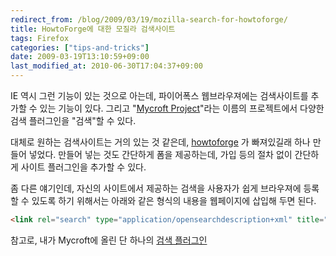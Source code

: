 ```yaml
---
redirect_from: /blog/2009/03/19/mozilla-search-for-howtoforge/
title: HowtoForge에 대한 모질라 검색사이트
tags: Firefox
categories: ["tips-and-tricks"]
date: 2009-03-19T13:10:59+09:00
last_modified_at: 2010-06-30T17:04:37+09:00
---
```

IE 역시 그런 기능이 있는 것으로 아는데, 파이어폭스 웹브라우져에는
검색사이트를 추가할 수 있는 기능이 있다. 그리고
"[Mycroft Project](http://mycroft.mozdev.org/)"라는 이름의 프로젝트에서
다양한 검색 플러그인을 "검색"할 수 있다.

대체로 원하는 검색사이트는 거의 있는 것 같은데,
[howtoforge](http://www.howtoforge.com) 가 빠져있길래 하나 만들어 넣었다.
만들어 넣는 것도 간단하게 폼을 제공하는데, 가입 등의 절차 없이 간단하게
사이트 플러그인을 추가할 수 있다.

좀 다른 얘기인데, 자신의 사이트에서 제공하는 검색을 사용자가 쉽게
브라우져에 등록할 수 있도록 하기 위해서는 아래와 같은 형식의 내용을
웹페이지에 삽입해 두면 된다.

```html
<link rel="search" type="application/opensearchdescription+xml" title="My Blog" href="opensearch.xml">
```

참고로, 내가 Mycroft에 올린 단 하나의
[검색 플러그인](http://mycroft.mozdev.org/search-engines.html?author=SiO4%2C+Yong+Hwan)  

